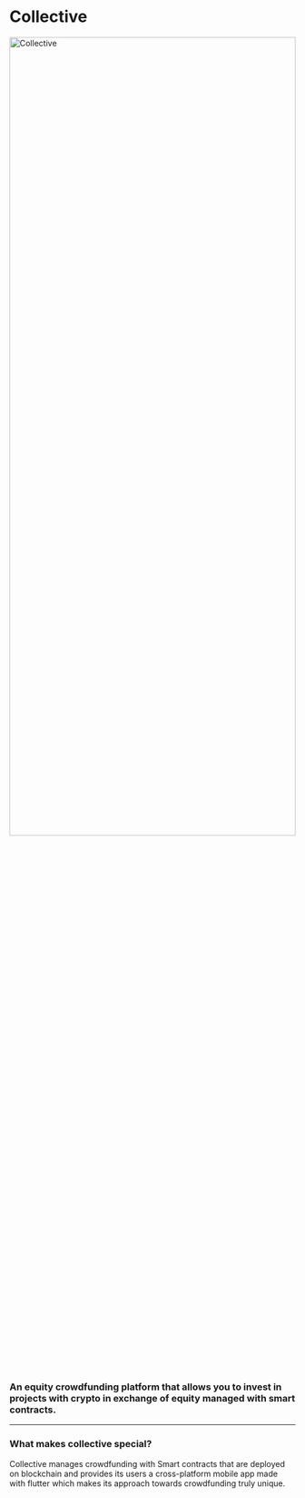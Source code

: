 <h1>Collective</h1>


<img src="https://github.com/sagarparker/Collective/blob/main/assets/ScreenShots/Cover.png" alt="Collective" width="100%" height="60%"/>

<h3>An equity crowdfunding platform that allows you to invest in projects with crypto in exchange of equity managed with smart contracts.</h3>

<hr>

<h3>What makes collective special?</h3>
<p>Collective manages crowdfunding with Smart contracts that are deployed on blockchain and provides its users a cross-platform mobile app made with flutter which makes its approach towards crowdfunding truly unique.
</p>

